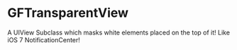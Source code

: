 GFTransparentView
=================

A UIView Subclass which masks white elements placed on the top of it! Like iOS 7 NotificationCenter!

